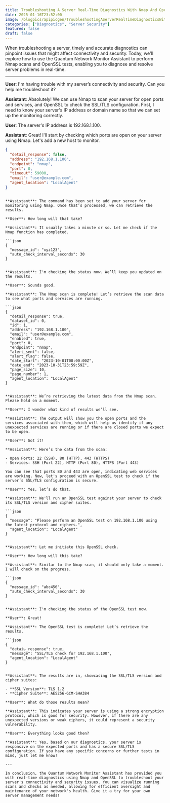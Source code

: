 ```yaml
---
title: Troubleshooting A Server Real-Time Diagnostics With Nmap And Openssl
date: 2025-01-16T23:52:00
image: /blogpics/apipicgen/TroubleshootingAServerRealTimeDiagnosticsWithNmapAndOpenssl-HU6FIGVAM1.jpg
categories: ["Diagnostics", "Server Security"]
featured: false
draft: false
---
```

When troubleshooting a server, timely and accurate diagnostics can pinpoint issues that might affect connectivity and security. Today, we'll explore how to use the Quantum Network Monitor Assistant to perform Nmap scans and OpenSSL tests, enabling you to diagnose and resolve server problems in real-time.

---

**User**: I'm having trouble with my server’s connectivity and security. Can you help me troubleshoot it?

**Assistant**: Absolutely! We can use Nmap to scan your server for open ports and services, and OpenSSL to check the SSL/TLS configuration. First, I need to know your server's IP address or domain name so that we can set up the monitoring correctly.

**User**: The server's IP address is 192.168.1.100.

**Assistant**: Great! I'll start by checking which ports are open on your server using Nmap. Let's add a new host to monitor.

```json
{
  "detail_response": false,
  "address": "192.168.1.100",
  "endpoint": "nmap",
  "port": 0,
  "timeout": 59000,
  "email": "user@example.com",
  "agent_location": "LocalAgent"
}
```
```

**Assistant**: The command has been set to add your server for monitoring using Nmap. Once that’s processed, we can retrieve the results.

**User**: How long will that take?

**Assistant**: It usually takes a minute or so. Let me check if the Nmap function has completed.

```json
{
  "message_id": "xyz123",
  "auto_check_interval_seconds": 30
}
```
```

**Assistant**: I'm checking the status now. We’ll keep you updated on the results. 

**User**: Sounds good.

**Assistant**: The Nmap scan is complete! Let’s retrieve the scan data to see what ports and services are running.

```json
{
  "detail_response": true,
  "dataset_id": 0,
  "id": 1,
  "address": "192.168.1.100",
  "email": "user@example.com",
  "enabled": true,
  "port": 0,
  "endpoint": "nmap",
  "alert_sent": false,
  "alert_flag": false,
  "date_start": "2023-10-01T00:00:00Z",
  "date_end": "2023-10-31T23:59:59Z",
  "page_size": 10,
  "page_number": 1,
  "agent_location": "LocalAgent"
}
```
```

**Assistant**: We’re retrieving the latest data from the Nmap scan. Please hold on a moment.

**User**: I wonder what kind of results we’ll see.

**Assistant**: The output will show you the open ports and the services associated with them, which will help us identify if any unexpected services are running or if there are closed ports we expect to be open.

**User**: Got it!

**Assistant**: Here’s the data from the scan:

- Open Ports: 22 (SSH), 80 (HTTP), 443 (HTTPS)
- Services: SSH (Port 22), HTTP (Port 80), HTTPS (Port 443)

You can see that ports 80 and 443 are open, indicating web services are working. Now, let's proceed with an OpenSSL test to check if the server’s SSL/TLS configuration is secure.

**User**: Yes, let’s do that.

**Assistant**: We'll run an OpenSSL test against your server to check its SSL/TLS version and cipher suites.

```json
{
  "message": "Please perform an OpenSSL test on 192.168.1.100 using the latest protocol and ciphers.",
  "agent_location": "LocalAgent"
}
```
```

**Assistant**: Let me initiate this OpenSSL check. 

**User**: How long will this take?

**Assistant**: Similar to the Nmap scan, it should only take a moment. I will check on the progress.

```json
{
  "message_id": "abc456",
  "auto_check_interval_seconds": 30
}
```
```

**Assistant**: I'm checking the status of the OpenSSL test now.

**User**: Great!

**Assistant**: The OpenSSL test is complete! Let’s retrieve the results.

```json
{
  "detaiь_response": true,
  "message": "SSL/TLS check for 192.168.1.100",
  "agent_location": "LocalAgent"
}
```
```

**Assistant**: The results are in, showcasing the SSL/TLS version and cipher suites:

- **SSL Version**: TLS 1.2
- **Cipher Suite**: AES256-GCM-SHA384

**User**: What do those results mean?

**Assistant**: This indicates your server is using a strong encryption protocol, which is good for security. However, if there are any unexpected versions or weak ciphers, it could represent a security vulnerability.

**User**: Everything looks good then?

**Assistant**: Yes, based on our diagnostics, your server is responsive on the expected ports and has a secure SSL/TLS configuration. If you have any specific concerns or further tests in mind, just let me know!

---

In conclusion, the Quantum Network Monitor Assistant has provided you with real-time diagnostics using Nmap and OpenSSL to troubleshoot your server's connectivity and security issues. You can visualize running scans and checks as needed, allowing for efficient oversight and maintenance of your network's health. Give it a try for your own server management needs!